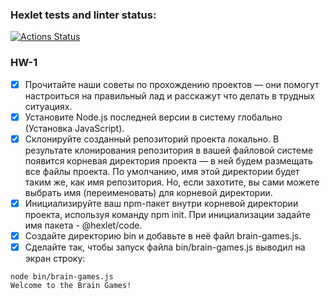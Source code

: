 ### Hexlet tests and linter status:
[![Actions Status](https://github.com/kirillchistov/fullstack-javascript-project-44/actions/workflows/hexlet-check.yml/badge.svg)](https://github.com/kirillchistov/fullstack-javascript-project-44/actions)

### HW-1
* [x] Прочитайте наши советы по прохождению проектов — они помогут настроиться на правильный лад и расскажут что делать в трудных ситуациях.
* [x] Установите Node.js последней версии в систему глобально (Установка JavaScript).
* [x] Склонируйте созданный репозиторий проекта локально. В результате клонирования репозитория в вашей файловой системе появится корневая директория проекта — в ней будем размещать все файлы проекта. По умолчанию, имя этой директории будет таким же, как имя репозитория. Но, если захотите, вы сами можете выбрать имя (переименовать) для корневой директории.
* [x] Инициализируйте ваш npm-пакет внутри корневой директории проекта, используя команду npm init. При инициализации задайте имя пакета - @hexlet/code.
* [x] Создайте директорию bin и добавьте в неё файл brain-games.js.
* [x] Сделайте так, чтобы запуск файла bin/brain-games.js выводил на экран строку:
```
node bin/brain-games.js
Welcome to the Brain Games!
```